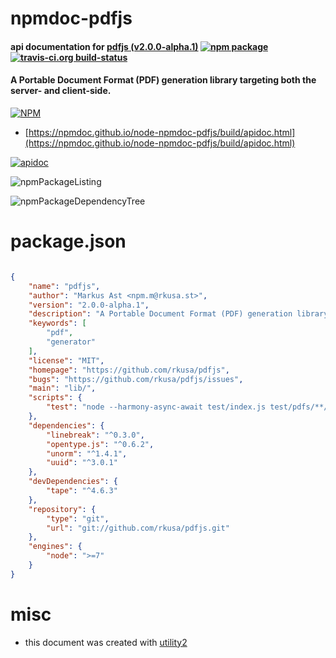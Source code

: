 # npmdoc-pdfjs

#### api documentation for  [pdfjs (v2.0.0-alpha.1)](https://github.com/rkusa/pdfjs)  [![npm package](https://img.shields.io/npm/v/npmdoc-pdfjs.svg?style=flat-square)](https://www.npmjs.org/package/npmdoc-pdfjs) [![travis-ci.org build-status](https://api.travis-ci.org/npmdoc/node-npmdoc-pdfjs.svg)](https://travis-ci.org/npmdoc/node-npmdoc-pdfjs)

#### A Portable Document Format (PDF) generation library targeting both the server- and client-side.

[![NPM](https://nodei.co/npm/pdfjs.png?downloads=true&downloadRank=true&stars=true)](https://www.npmjs.com/package/pdfjs)

- [https://npmdoc.github.io/node-npmdoc-pdfjs/build/apidoc.html](https://npmdoc.github.io/node-npmdoc-pdfjs/build/apidoc.html)

[![apidoc](https://npmdoc.github.io/node-npmdoc-pdfjs/build/screenCapture.buildCi.browser.%252Ftmp%252Fbuild%252Fapidoc.html.png)](https://npmdoc.github.io/node-npmdoc-pdfjs/build/apidoc.html)

![npmPackageListing](https://npmdoc.github.io/node-npmdoc-pdfjs/build/screenCapture.npmPackageListing.svg)

![npmPackageDependencyTree](https://npmdoc.github.io/node-npmdoc-pdfjs/build/screenCapture.npmPackageDependencyTree.svg)



# package.json

```json

{
    "name": "pdfjs",
    "author": "Markus Ast <npm.m@rkusa.st>",
    "version": "2.0.0-alpha.1",
    "description": "A Portable Document Format (PDF) generation library targeting both the server- and client-side.",
    "keywords": [
        "pdf",
        "generator"
    ],
    "license": "MIT",
    "homepage": "https://github.com/rkusa/pdfjs",
    "bugs": "https://github.com/rkusa/pdfjs/issues",
    "main": "lib/",
    "scripts": {
        "test": "node --harmony-async-await test/index.js test/pdfs/**/*.js"
    },
    "dependencies": {
        "linebreak": "^0.3.0",
        "opentype.js": "^0.6.2",
        "unorm": "^1.4.1",
        "uuid": "^3.0.1"
    },
    "devDependencies": {
        "tape": "^4.6.3"
    },
    "repository": {
        "type": "git",
        "url": "git://github.com/rkusa/pdfjs.git"
    },
    "engines": {
        "node": ">=7"
    }
}
```



# misc
- this document was created with [utility2](https://github.com/kaizhu256/node-utility2)
